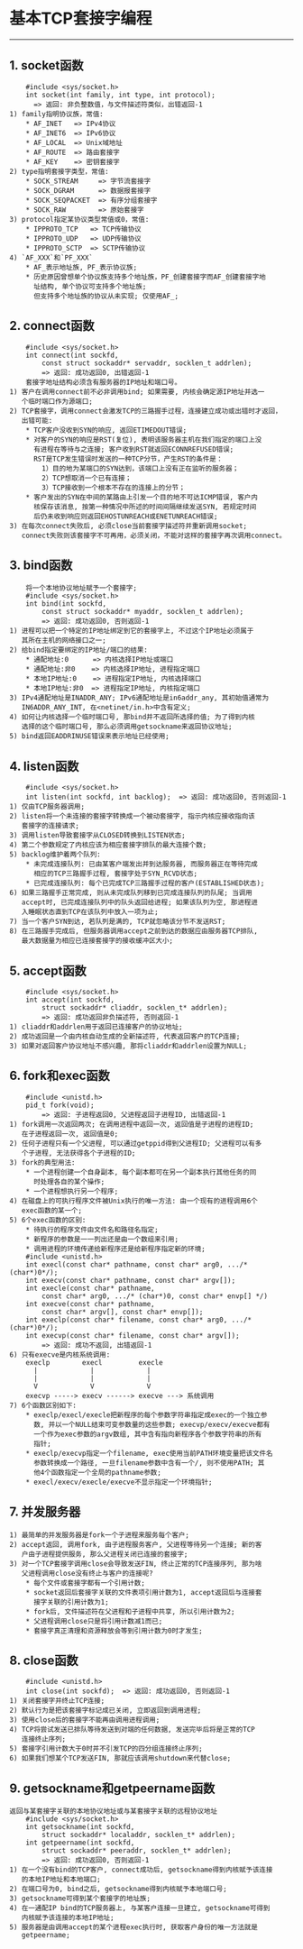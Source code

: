# **基本TCP套接字编程**
***

## **1. socket函数**
        #include <sys/socket.h>
        int socket(int family, int type, int protocol);
          => 返回: 非负整数值，与文件描述符类似，出错返回-1
    1) family指明协议族，常值:
        * AF_INET   => IPv4协议
        * AF_INET6  => IPv6协议
        * AF_LOCAL  => Unix域地址
        * AF_ROUTE  => 路由套接字
        * AF_KEY    => 密钥套接字
    2) type指明套接字类型，常值:
        * SOCK_STREAM     => 字节流套接字
        * SOCK_DGRAM      => 数据报套接字
        * SOCK_SEQPACKET  => 有序分组套接字
        * SOCK_RAW        => 原始套接字
    3) protocol指定某协议类型常值或0，常值:
        * IPPROTO_TCP   => TCP传输协议
        * IPPROTO_UDP   => UDP传输协议
        * IPPROTO_SCTP  => SCTP传输协议
    4) `AF_XXX`和`PF_XXX`
        * AF_表示地址族, PF_表示协议族;
        * 历史原因曾想单个协议族支持多个地址族，PF_创建套接字而AF_创建套接字地
          址结构, 单个协议可支持多个地址族;
          但支持多个地址族的协议从未实现; 仅使用AF_;

## **2. connect函数**
        #include <sys/socket.h>
        int connect(int sockfd,
            const struct sockaddr* servaddr, socklen_t addrlen);
            => 返回: 成功返回0, 出错返回-1
        套接字地址结构必须含有服务器的IP地址和端口号。
    1) 客户在调用connect前不必非调用bind; 如果需要, 内核会确定源IP地址并选一
       个临时端口作为源端口;
    2) TCP套接字，调用connect会激发TCP的三路握手过程，连接建立成功或出错时才返回，
       出错可能:
        * TCP客户没收到SYN的响应, 返回ETIMEDOUT错误;
        * 对客户的SYN的响应是RST(复位), 表明该服务器主机在我们指定的端口上没
          有进程在等待与之连接; 客户收到RST就返回ECONNREFUSED错误;
          RST是TCP发生错误时发送的一种TCP分节，产生RST的条件是：
            1）目的地为某端口的SYN达到，该端口上没有正在监听的服务器；
            2）TCP想取消一个已有连接；
            3）TCP接收到一个根本不存在的连接上的分节；
        * 客户发出的SYN在中间的某路由上引发一个目的地不可达ICMP错误, 客户内
          核保存该消息, 按第一种情况中所述的时间间隔继续发送SYN, 若规定时间
          后仍未收到响应则返回EHOSTUNREACH或ENETUNREACH错误;
    3) 在每次connect失败后, 必须close当前套接字描述符并重新调用socket;
       connect失败则该套接字不可再用，必须关闭，不能对这样的套接字再次调用connect。

## **3. bind函数**
        将一个本地协议地址赋予一个套接字;
        #include <sys/socket.h>
        int bind(int sockfd,
            const struct sockaddr* myaddr, socklen_t addrlen);
            => 返回: 成功返回0, 否则返回-1
    1) 进程可以把一个特定的IP地址绑定到它的套接字上, 不过这个IP地址必须属于
       其所在主机的网络接口之一;
    2) 给bind指定要绑定的IP地址/端口的结果:
        * 通配地址:0      => 内核选择IP地址或端口
        * 通配地址:非0    => 内核选择IP地址, 进程指定端口
        * 本地IP地址:0    => 进程指定IP地址, 内核选择端口
        * 本地IP地址:非0  => 进程指定IP地址, 内核指定端口
    3) IPv4通配地址是INADDR_ANY; IPv6通配地址是in6addr_any, 其初始值通常为
       IN6ADDR_ANY_INT, 在<netinet/in.h>中含有定义;
    4) 如何让内核选择一个临时端口号, 那bind并不返回所选择的值; 为了得到内核
       选择的这个临时端口号, 那么必须调用getsockname来返回协议地址;
    5) bind返回EADDRINUSE错误来表示地址已经使用;


## **4. listen函数**
        #include <sys/socket.h>
        int listen(int sockfd, int backlog);  => 返回: 成功返回0, 否则返回-1
    1) 仅由TCP服务器调用;
    2) listen将一个未连接的套接字转换成一个被动套接字, 指示内核应接收指向该
       套接字的连接请求;
    3) 调用listen导致套接字从CLOSED转换到LISTEN状态;
    4) 第二个参数规定了内核应该为相应套接字排队的最大连接个数;
    5) backlog维护着两个队列:
        * 未完成连接队列: 已由某客户端发出并到达服务器, 而服务器正在等待完成
          相应的TCP三路握手过程, 套接字处于SYN_RCVD状态;
        * 已完成连接队列: 每个已完成TCP三路握手过程的客户(ESTABLISHED状态);
    6) 如果三路握手正常完成, 则从未完成队列移到已完成连接队列的队尾; 当调用
       accept时, 已完成连接队列中的队头返回给进程; 如果该队列为空, 那进程进
       入睡眠状态直到TCP在该队列中放入一项为止;
    7) 当一个客户SYN到达, 若队列是满的, TCP就忽略该分节不发送RST;
    8) 在三路握手完成后, 但服务器调用accept之前到达的数据应由服务器TCP排队,
       最大数据量为相应已连接套接字的接收缓冲区大小;


## **5. accept函数**
        #include <sys/socket.h>
        int accept(int sockfd,
            struct sockaddr* cliaddr, socklen_t* addrlen);
            => 返回: 成功返回非负描述符, 否则返回-1
    1) cliaddr和addrlen用于返回已连接客户的协议地址;
    2) 成功返回是一个由内核自动生成的全新描述符, 代表返回客户的TCP连接;
    3) 如果对返回客户协议地址不感兴趣, 那将cliaddr和addrlen设置为NULL;


## **6. fork和exec函数**
        #include <unistd.h>
        pid_t fork(void);
            => 返回: 子进程返回0, 父进程返回子进程ID, 出错返回-1
    1) fork调用一次返回两次; 在调用进程中返回一次, 返回值是子进程的进程ID;
       在子进程返回一次, 返回值是0;
    2) 任何子进程只有一个父进程, 可以通过getppid得到父进程ID; 父进程可以有多
       个子进程, 无法获得各个子进程的ID;
    3) fork的典型用法:
        * 一个进程创建一个自身副本, 每个副本都可在另一个副本执行其他任务的同
          时处理各自的某个操作;
        * 一个进程想执行另一个程序;
    4) 在磁盘上的可执行程序文件被Unix执行的唯一方法: 由一个现有的进程调用6个
       exec函数的某一个;
    5) 6个exec函数的区别:
        * 待执行的程序文件由文件名和路径名指定;
        * 新程序的参数是一一列出还是由一个数组来引用;
        * 调用进程的环境传递给新程序还是给新程序指定新的环境;
        #include <unistd.h>
        int execl(const char* pathname, const char* arg0, .../*(char*)0*/);
        int execv(const char* pathname, const char* argv[]);
        int execle(const char* pathname,
            const char* arg0, .../* (char*)0, const char* envp[] */)
        int execve(const char* pathname,
            const char* argv[], const char* envp[]);
        int execlp(const char* filename, const char* arg0, .../*(char*)0*/);
        int execvp(const char* filename, const char* argv[]);
            => 返回: 成功不返回, 出错返回-1
    6) 只有execve是内核系统调用:
        execlp        execl         execle
          |             |             |
          |             |             |
          V             V             V
        execvp -----> execv ------> execve ---> 系统调用
    7) 6个函数区别如下:
        * execlp/execl/execle把新程序的每个参数字符串指定成exec的一个独立参
          数, 并以一个NULL结束可变参数量的这些参数; execvp/execv/execve都有
          一个作为exec参数的argv数组, 其中含有指向新程序各个参数字符串的所有
          指针;
        * execlp/execvp指定一个filename, exec使用当前PATH环境变量把该文件名
          参数转换成一个路径, 一旦filename参数中含有一个/, 则不使用PATH; 其
          他4个函数指定一个全局的pathname参数;
        * execl/execv/execle/execve不显示指定一个环境指针;


## **7. 并发服务器**
    1) 最简单的并发服务器是fork一个子进程来服务每个客户;
    2) accept返回, 调用fork, 由子进程服务客户, 父进程等待另一个连接; 新的客
       户由子进程提供服务, 那么父进程关闭已连接的套接字;
    3) 对一个TCP套接字调用close会导致发送FIN, 终止正常的TCP连接序列, 那为啥
       父进程调用close没有终止与客户的连接呢?
        * 每个文件或套接字都有一个引用计数;
        * socket返回后套接字关联的文件表项引用计数为1, accept返回后与连接套
          接字关联的引用计数为1;
        * fork后, 文件描述符在父进程和子进程中共享, 所以引用计数为2;
        * 父进程调用close只是将引用计数减1而已;
        * 套接字真正清理和资源释放会等到引用计数为0时才发生;


## **8. close函数**
        #include <unistd.h>
        int close(int sockfd);  => 返回: 成功返回0, 否则返回-1
    1) 关闭套接字并终止TCP连接;
    2) 默认行为是把该套接字标记成已关闭, 立即返回到调用进程;
    3) 使用close后的套接字不能再由调用进程调用;
    4) TCP将尝试发送已排队等待发送到对端的任何数据, 发送完毕后将是正常的TCP
       连接终止序列;
    5) 套接字引用计数大于0时并不引发TCP的四分组连接终止序列;
    6) 如果我们想某个TCP发送FIN, 那就应该调用shutdown来代替close;


## **9. getsockname和getpeername函数**
    返回与某套接字关联的本地协议地址或与某套接字关联的远程协议地址
        #include <sys/socket.h>
        int getsockname(int sockfd,
            struct sockaddr* localaddr, socklen_t* addrlen);
        int getpeername(int sockfd,
            struct sockaddr* peeraddr, socklen_t* addrlen);
            => 返回: 成功返回0, 否则返回-1
    1) 在一个没有bind的TCP客户, connect成功后, getsockname得到内核赋予该连接
       的本地IP地址和本地端口;
    2) 在端口号为0, bind之后, getsockname得到内核赋予本地端口号;
    3) getsockname可得到某个套接字的地址族;
    4) 在一通配IP bind的TCP服务器上, 与某客户连接一旦建立, getsockname可得到
       内核赋予该连接的本地IP地址;
    5) 服务器是由调用accept的某个进程exec执行时, 获取客户身份的唯一方法就是
       getpeername;

